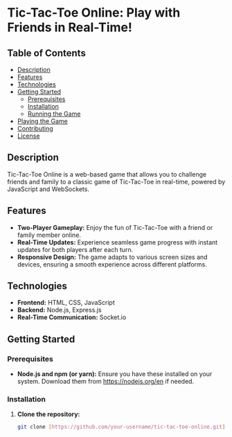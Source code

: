 # Tic-Tac-Toe Online: Play with Friends in Real-Time!

## Table of Contents

- [Description](#description)
- [Features](#features)
- [Technologies](#technologies)
- [Getting Started](#getting-started)
    - [Prerequisites](#prerequisites)
    - [Installation](#installation)
    - [Running the Game](#running-the-game)
- [Playing the Game](#playing-the-game)
- [Contributing](#contributing)
- [License](#license)

## Description

Tic-Tac-Toe Online is a web-based game that allows you to challenge friends and family to a classic game of Tic-Tac-Toe in real-time, powered by JavaScript and WebSockets.

## Features

- **Two-Player Gameplay:** Enjoy the fun of Tic-Tac-Toe with a friend or family member online.
- **Real-Time Updates:** Experience seamless game progress with instant updates for both players after each turn.
- **Responsive Design:** The game adapts to various screen sizes and devices, ensuring a smooth experience across different platforms.

## Technologies

- **Frontend:** HTML, CSS, JavaScript
- **Backend:** Node.js, Express.js
- **Real-Time Communication:** Socket.io

## Getting Started

### Prerequisites

- **Node.js and npm (or yarn):** Ensure you have these installed on your system. Download them from https://nodejs.org/en if needed.

### Installation

1. **Clone the repository:**

   ```bash
   git clone [https://github.com/your-username/tic-tac-toe-online.git](https://github.com/your-username/tic-tac-toe-online.git)
